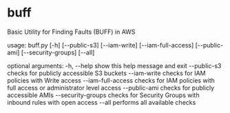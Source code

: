# buff
Basic Utility for Finding Faults (BUFF) in AWS

usage: buff.py [-h] [--public-s3] [--iam-write] [--iam-full-access] [--public-ami] [--security-groups] [--all]

optional arguments:
  -h, --help         show this help message and exit
  --public-s3        checks for publicly accessible S3 buckets
  --iam-write        checks for IAM policies with Write access
  --iam-full-access  checks for IAM policies with full access or administrator level access
  --public-ami       checks for publicly accessible AMIs
  --security-groups  checks for Security Groups with inbound rules with open access
  --all              performs all available checks
